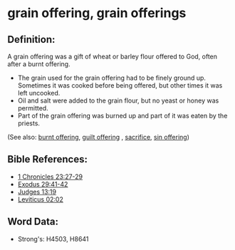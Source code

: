 # grain offering, grain offerings #

## Definition: ##

A grain offering was a gift of wheat or barley flour offered to God, often after a burnt offering.

* The grain used for the grain offering had to be finely ground up. Sometimes it was cooked before being offered, but other times it was left uncooked.
* Oil and salt were added to the grain flour, but no yeast or honey was permitted.
* Part of the grain offering was burned up and part of it was eaten by the priests.

(See also: [burnt offering](../other/burntoffering.md), [guilt offering](../other/guiltoffering.md) , [sacrifice](../other/sacrifice.md), [sin offering](../other/sinoffering.md))

## Bible References: ##

* [1 Chronicles 23:27-29](rc://en/tn/help/1ch/23/27)
* [Exodus 29:41-42](rc://en/tn/help/exo/29/41)
* [Judges 13:19](rc://en/tn/help/jdg/13/19)
* [Leviticus 02:02](rc://en/tn/help/lev/02/02)

## Word Data: ##

* Strong's: H4503, H8641
